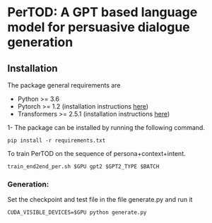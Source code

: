


# PerTOD: A GPT based language model for persuasive dialogue generation

 

## Installation

The package general requirements are

- Python >= 3.6
- Pytorch >= 1.2 (installation instructions [here](https://pytorch.org/))
- Transformers >= 2.5.1 (installation instructions [here](https://huggingface.co/transformers/))
 
1- The package can be installed by running the following command.  

```pip install -r requirements.txt```

To train PerTOD on the sequence of persona+context+intent. 

```
train_end2end_per.sh $GPU gpt2 $GPT2_TYPE $BATCH
```

 
### Generation:

Set the checkpoint and test file in the file generate.py and run it
```
CUDA_VISIBLE_DEVICES=$GPU python generate.py
```



